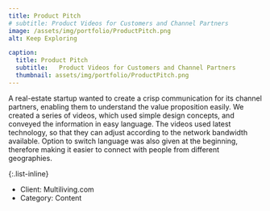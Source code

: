 ```yaml
---
title: Product Pitch
# subtitle: Product Videos for Customers and Channel Partners
image: /assets/img/portfolio/ProductPitch.png
alt: Keep Exploring 

caption:
  title: Product Pitch
  subtitle:   Product Videos for Customers and Channel Partners
  thumbnail: assets/img/portfolio/ProductPitch.png
---
```

A real-estate startup wanted to create a crisp communication for its channel partners, enabling them to understand the value proposition easily. We created a series of videos, which used simple design concepts, and conveyed the information in easy language. The videos used latest technology, so that they can adjust according to the network bandwidth available. Option to switch language was also given at the beginning, therefore making it easier to connect with people from different geographies.

{:.list-inline}
- Client: Multiliving.com
- Category: Content

